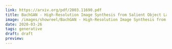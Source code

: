 ```yaml
---
link: https://arxiv.org/pdf/2003.11690.pdf
title: BachGAN - High-Resolution Image Synthesis from Salient Object Layout
image: /images/showreel/BachGAN - High-Resolution Image Synthesis from Salient Object Layout.jpg
date: 2020-03-26
tags: generative
draft: draft
preview:
---
```



